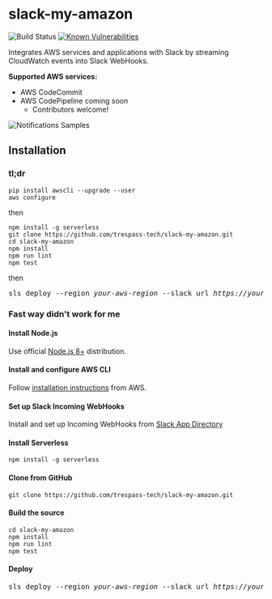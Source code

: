 # slack-my-amazon
![Build Status](https://codebuild.us-east-1.amazonaws.com/badges?uuid=eyJlbmNyeXB0ZWREYXRhIjoibUl6TE1IUG1qKzRQTTloV3psVEdaQWU4alpGS2R1enBOT21OcGxMSzAyaFAzby9oMGpLWE1aZ3dzd25EUldWaEdOa3pLQVdFSVpKSXVTV0Vib3d2S1FrPSIsIml2UGFyYW1ldGVyU3BlYyI6IlNwL2dyNmhWMlhZTVhJUG4iLCJtYXRlcmlhbFNldFNlcmlhbCI6MX0%3D&branch=master)
[![Known Vulnerabilities](https://snyk.io/test/github/trespass-tech/slack-my-amazon/badge.svg)](https://snyk.io/test/github/trespass-tech/slack-my-amazon)

Integrates AWS services and applications with Slack by streaming CloudWatch events into Slack WebHooks.

**Supported AWS services:**
- AWS CodeCommit
- AWS CodePipeline coming soon
  - Contributors welcome!

![Notifications Samples](https://trespass.technology/img/notifications.png)

## Installation
### tl;dr
```
pip install awscli --upgrade --user
aws configure
```
then
```
npm install -g serverless
git clone https://github.com/trespass-tech/slack-my-amazon.git
cd slack-my-amazon
npm install
npm run lint
npm test
```
then
<pre>sls deploy --region <i>your-aws-region</i> --slack_url <i>https://your-slack-webhooks-url</i></pre>

### Fast way didn't work for me

#### Install Node.js
Use official [Node.js 8+](https://nodejs.org/) distribution.
#### Install and configure AWS CLI
Follow [installation instructions](https://docs.aws.amazon.com/cli/latest/userguide/installing.html) from AWS.

#### Set up Slack Incoming WebHooks
Install and set up Incoming WebHooks from [Slack App Directory](https://slack.com/apps/A0F7XDUAZ-incoming-webhooks)

#### Install Serverless
```
npm install -g serverless
```

#### Clone from GitHub
```
git clone https://github.com/trespass-tech/slack-my-amazon.git
```

#### Build the source
```
cd slack-my-amazon
npm install
npm run lint
npm test
```

#### Deploy
<pre>sls deploy --region <i>your-aws-region</i> --slack_url <i>https://your-slack-webhooks-url</i></pre>
